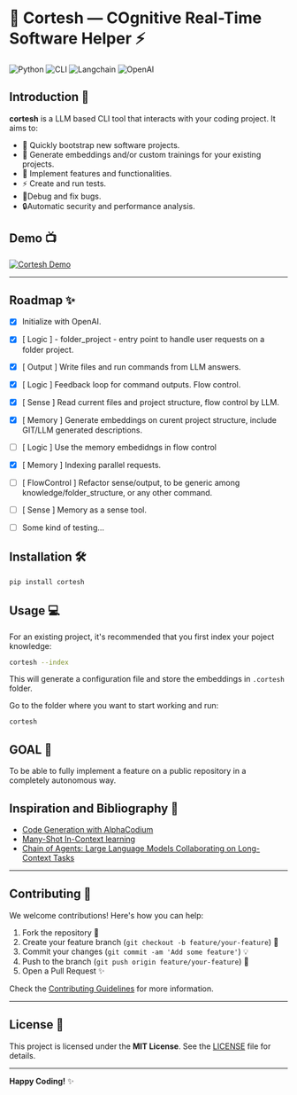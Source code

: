 # 🧠 **Cortesh** — COgnitive Real-Time Software Helper ⚡

![Python](https://img.shields.io/badge/python-v3.8+-blue.svg) ![CLI](https://img.shields.io/badge/cli-automation-brightgreen.svg) ![Langchain](https://img.shields.io/badge/langchain-powered-ff69b4.svg) ![OpenAI](https://img.shields.io/badge/OpenAI-api-orange.svg)

## **Introduction** 🎯

**cortesh** is a LLM based CLI tool that interacts with your coding project. It aims to:
- 🚀 Quickly bootstrap new software projects.
- 📂 Generate embeddings and/or custom trainings for your existing projects.
- 📑 Implement features and functionalities.
- ⚡ Create and run tests.
- 🐞Debug and fix bugs. 
- 🔒Automatic security and performance analysis.

## **Demo** 📺

[![Cortesh Demo](https://img.youtube.com/vi/EZqdUPMIz0k/0.jpg)](https://www.youtube.com/watch?v=EZqdUPMIz0k)


---

## **Roadmap** ✨
- [x] Initialize with OpenAI.
- [x] [ Logic ] - folder_project - entry point to handle user requests on a folder project.
- [x] [ Output ] Write files and run commands from LLM answers.
- [x] [ Logic ] Feedback loop for command outputs. Flow control. 
- [x] [ Sense ] Read current files and project structure, flow control by LLM.
- [x] [ Memory ] Generate embeddings on curent project structure, include GIT/LLM generated descriptions.
- [ ] [ Logic ] Use the memory embedidngs in flow control
- [x] [ Memory ] Indexing parallel requests.
- [ ] [ FlowControl ] Refactor sense/output, to be generic among knowledge/folder_structure, or any other command.
- [ ] [ Sense ] Memory as a sense tool.
- [ ] Some kind of testing...



## **Installation** 🛠️

```bash
pip install cortesh
```

## **Usage** 💻

For an existing project, it's recommended that you first index your poject knowledge:
```bash
cortesh --index
```

This will generate a configuration file and store the embeddings in ``.cortesh`` folder.

Go to the folder where you want to start working and run:
```bash
cortesh
```

## **GOAL** 🎯
To be able to fully implement a feature on a public repository in a completely autonomous way.


## **Inspiration and Bibliography** 🌟
- [Code Generation with AlphaCodium](https://arxiv.org/abs/2401.08500)
- [Many-Shot In-Context learning](https://arxiv.org/pdf/2404.11018)
- [Chain of Agents: Large Language Models Collaborating on Long-Context Tasks](https://arxiv.org/abs/2406.02818)


---

## **Contributing** 🤝

We welcome contributions! Here's how you can help:

1. Fork the repository 🍴
2. Create your feature branch (`git checkout -b feature/your-feature`) 🌱
3. Commit your changes (`git commit -am 'Add some feature'`) 💡
4. Push to the branch (`git push origin feature/your-feature`) 🚀
5. Open a Pull Request ✨

Check the [Contributing Guidelines](#) for more information.

---

## **License** 📜

This project is licensed under the **MIT License**. See the [LICENSE](./LICENSE) file for details.

---

**Happy Coding!** ✨